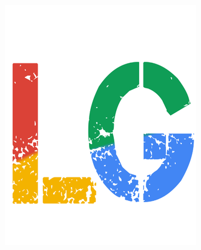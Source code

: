 <p align="center">
  <img width="635" height="635" src="https://raw.githubusercontent.com/lakgarg/lakgarg.github.io/master/assets/img/logo.png">
</p>
